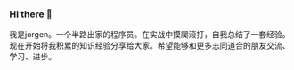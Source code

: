 ### Hi there 👋
我是jorgen。一个半路出家的程序员。在实战中摸爬滚打，自我总结了一套经验。现在开始将我积累的知识经验分享给大家。希望能够和更多志同道合的朋友交流、学习、进步。

<!--
**jorgen-zhao/jorgen-zhao** is a ✨ _special_ ✨ repository because its `README.md` (this file) appears on your GitHub profile.

Here are some ideas to get you started:

- 🔭 I’m currently working on ...
- 🌱 I’m currently learning ...
- 👯 I’m looking to collaborate on ...
- 🤔 I’m looking for help with ...
- 💬 Ask me about ...
- 📫 How to reach me: ...
- 😄 Pronouns: ...
- ⚡ Fun fact: ...
-->
